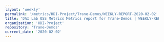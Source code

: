 ```yaml
---
layout: 'weekly'
permalink: '/metrics/HDI-Project/Trane-Demos/WEEKLY-REPORT-2020-02-02'
title: 'DAI Lab OSS Metrics Metrics report for Trane-Demos | WEEKLY-REPORT-2020-02-02'
organization: 'HDI-Project'
repository: 'Trane-Demos'
current_date: '2020-02-02'
---
```

